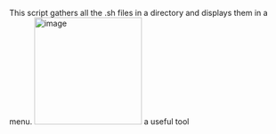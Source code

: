 This script gathers all the .sh files in a directory and displays them in a menu.
<img width="193" alt="image" src="https://github.com/Ace2250/ScriptMan/assets/104557350/f2245db2-7647-4c37-acce-179327198095">
a useful tool
